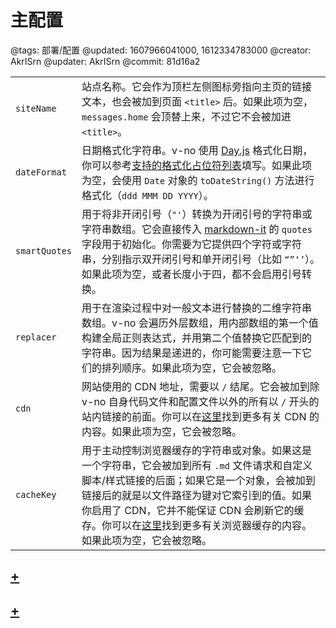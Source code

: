 # 主配置

@tags: 部署/配置
@updated: 1607966041000, 1612334783000
@creator: AkrISrn
@updater: AkrISrn
@commit: 81d16a2

| | |
| - | - |
| `siteName` | 站点名称。它会作为顶栏左侧图标旁指向主页的链接文本，也会被加到页面 `<title>` 后。如果此项为空，`messages.home` 会顶替上来，不过它不会被加进 `<title>`。 |
| `dateFormat` | 日期格式化字符串。v-no 使用 [Day.js](https://github.com/iamkun/dayjs) 格式化日期，你可以参考[支持的格式化占位符列表](https://day.js.org/docs/zh-CN/display/format)填写。如果此项为空，会使用 `Date` 对象的 `toDateString()` 方法进行格式化（`ddd MMM DD YYYY`）。 |
| `smartQuotes` | 用于将非开闭引号（`"'`）转换为开闭引号的字符串或字符串数组。它会直接传入 [markdown-it](https://github.com/markdown-it/markdown-it#init-with-presets-and-options) 的 `quotes` 字段用于初始化。你需要为它提供四个字符或字符串，分别指示双开闭引号和单开闭引号（比如 `“”‘’`）。如果此项为空，或者长度小于四，都不会启用引号转换。 |
| `replacer` | 用于在渲染过程中对一般文本进行替换的二维字符串数组。v-no 会遍历外层数组，用内部数组的第一个值构建全局正则表达式，并用第二个值替换它匹配到的字符串。因为结果是递进的，你可能需要注意一下它们的排列顺序。如果此项为空，它会被忽略。 |
| `cdn` | 网站使用的 CDN 地址，需要以 `/` 结尾。它会被加到除 v-no 自身代码文件和配置文件以外的所有以 `/` 开头的站内链接的前面。你可以在[这里](/zh/docs/cdn.md "#")找到更多有关 CDN 的内容。如果此项为空，它会被忽略。 |
| `cacheKey` | 用于主动控制浏览器缓存的字符串或对象。如果这是一个字符串，它会被加到所有 `.md` 文件请求和自定义脚本/样式链接的后面；如果它是一个对象，会被加到链接后的就是以文件路径为键对它索引到的值。如果你启用了 CDN，它并不能保证 CDN 会刷新它的缓存。你可以在[这里](/zh/docs/browser-cache.md "#")找到更多有关浏览器缓存的内容。如果此项为空，它会被忽略。 |

## [+](/zh/docs/conf-paths.md)

## [+](/zh/docs/conf-messages.md)
